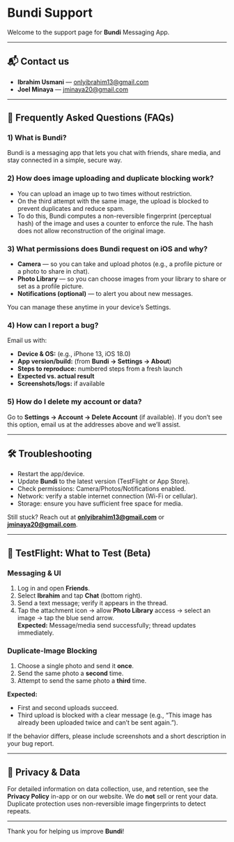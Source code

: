 # Bundi Support

Welcome to the support page for **Bundi** Messaging App.

---

## 📬 Contact us
- **Ibrahim Usmani** — onlyibrahim13@gmail.com  
- **Joel Minaya** — jminaya20@gmail.com

---

## 📖 Frequently Asked Questions (FAQs)

### 1) What is Bundi?
Bundi is a messaging app that lets you chat with friends, share media, and stay connected in a simple, secure way.

### 2) How does image uploading and duplicate blocking work?
- You can upload an image up to two times without restriction.  
- On the third attempt with the same image, the upload is blocked to prevent duplicates and reduce spam.  
- To do this, Bundi computes a non-reversible fingerprint (perceptual hash) of the image and uses a counter to enforce the rule. The hash does not allow reconstruction of the original image.

### 3) What permissions does Bundi request on iOS and why?
- **Camera** — so you can take and upload photos (e.g., a profile picture or a photo to share in chat).  
- **Photo Library** — so you can choose images from your library to share or set as a profile picture.  
- **Notifications (optional)** — to alert you about new messages.  

You can manage these anytime in your device’s Settings.

### 4) How can I report a bug?
Email us with:
- **Device & OS:** (e.g., iPhone 13, iOS 18.0)  
- **App version/build:** (from **Bundi → Settings → About**)  
- **Steps to reproduce:** numbered steps from a fresh launch  
- **Expected vs. actual result**  
- **Screenshots/logs:** if available

### 5) How do I delete my account or data?
Go to **Settings → Account → Delete Account** (if available). If you don’t see this option, email us at the addresses above and we’ll assist.

---

## 🛠 Troubleshooting
- Restart the app/device.  
- Update **Bundi** to the latest version (TestFlight or App Store).  
- Check permissions: Camera/Photos/Notifications enabled.  
- Network: verify a stable internet connection (Wi-Fi or cellular).  
- Storage: ensure you have sufficient free space for media.  

Still stuck? Reach out at **onlyibrahim13@gmail.com** or **jminaya20@gmail.com**.

---

## 🧪 TestFlight: What to Test (Beta)

### Messaging & UI
1. Log in and open **Friends**.  
2. Select **Ibrahim** and tap **Chat** (bottom right).  
3. Send a text message; verify it appears in the thread.  
4. Tap the attachment icon → allow **Photo Library** access → select an image → tap the blue send arrow.  
**Expected:** Message/media send successfully; thread updates immediately.

### Duplicate-Image Blocking
1. Choose a single photo and send it **once**.  
2. Send the same photo a **second** time.  
3. Attempt to send the same photo a **third** time.  

**Expected:**
- First and second uploads succeed.  
- Third upload is blocked with a clear message (e.g., “This image has already been uploaded twice and can’t be sent again.”).

If the behavior differs, please include screenshots and a short description in your bug report.

---

## 🔐 Privacy & Data
For detailed information on data collection, use, and retention, see the **Privacy Policy** in-app or on our website. We do **not** sell or rent your data. Duplicate protection uses non-reversible image fingerprints to detect repeats.

---

Thank you for helping us improve **Bundi**!
